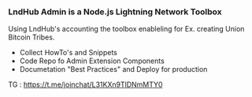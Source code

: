 <!-- ### Hi there 👋 -->

### LndHub Admin is a Node.js Lightning Network Toolbox
Using LndHub's accounting the toolbox enableling for Ex. creating Union Bitcoin Tribes.

- Collect HowTo's and Snippets 
- Code Repo fo Admin Extension Components
- Documetation "Best Practices" and Deploy for production

TG : https://t.me/joinchat/L31KXn9TlDNmMTY0



<!--
**lndhub-admin/lndhub-admin** is a ✨ _special_ ✨ repository because its `README.md` (this file) appears on your GitHub profile.

Here are some ideas to get you started:

- 🔭 I’m currently working on ...
- 🌱 I’m currently learning ...
- 👯 I’m looking to collaborate on ...
- 🤔 I’m looking for help with ...
- 💬 Ask me about ...
- 📫 How to reach me: ...
- 😄 Pronouns: ...
- ⚡ Fun fact: ...
-->
